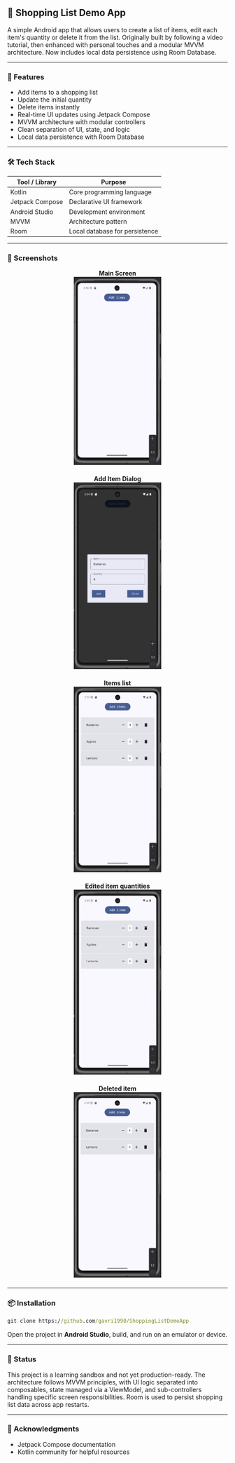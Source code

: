 ## 📱 Shopping List Demo App

A simple Android app that allows users to create a list of items, edit each item's quantity or delete it from the list. Originally built by following a video tutorial, then enhanced with personal touches and a modular MVVM architecture. Now includes local data persistence using Room Database.

---

### 🚀 Features

- Add items to a shopping list
- Update the initial quantity
- Delete items instantly
- Real-time UI updates using Jetpack Compose
- MVVM architecture with modular controllers
- Clean separation of UI, state, and logic
- Local data persistence with Room Database


---

### 🛠️ Tech Stack

| Tool / Library    | Purpose                         |
|-------------------|---------------------------------|
| Kotlin            | Core programming language       |
| Jetpack Compose   | Declarative UI framework        |
| Android Studio    | Development environment         |
| MVVM              | Architecture pattern            |
| Room              | Local database for persistence  |

---

### 📸 Screenshots

<div style="text-align: center; margin-bottom: 20px;">
  <div><strong>Main Screen</strong></div>
  <img src="demoImages/screenshot1.png" alt="Main Screen" width="200"/>
</div>

<div style="text-align: center; margin-bottom: 20px;">
  <div><strong>Add Item Dialog</strong></div>
  <img src="demoImages/screenshot2.png" alt="Add Item Dialog" width="200"/>
</div>

<div style="text-align: center; margin-bottom: 20px;">
  <div><strong>Items list</strong></div>
  <img src="demoImages/screenshot3.png" alt="Items list" width="200"/>
</div>

<div style="text-align: center; margin-bottom: 20px;">
  <div><strong>Edited item quantities</strong></div>
  <img src="demoImages/screenshot4.png" alt="Edited item quantities" width="200"/>
</div>

<div style="text-align: center; margin-bottom: 20px;">
  <div><strong>Deleted item</strong></div>
  <img src="demoImages/screenshot5.png" alt="Deleted item" width="200"/>
</div>

---

### 📦 Installation

```cmd
git clone https://github.com/gavri1990/ShoppingListDemoApp
```

Open the project in **Android Studio**, build, and run on an emulator or device.

---

### 🧪 Status

This project is a learning sandbox and not yet production-ready. The architecture follows MVVM principles, with UI logic separated into composables, state managed via a ViewModel, and sub-controllers handling specific screen responsibilities. Room is used to persist shopping list data across app restarts.

---

### 🙌 Acknowledgments

- Jetpack Compose documentation
- Kotlin community for helpful resources
